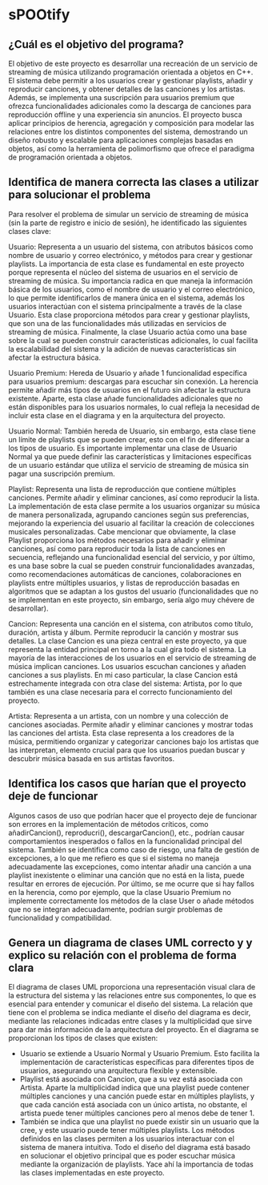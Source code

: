 # sPOOtify

## ¿Cuál es el objetivo del programa? 
El objetivo de este proyecto es desarrollar una recreación de un servicio de streaming de música utilizando programación orientada a objetos en C++. El sistema debe permitir a los usuarios crear y gestionar playlists, añadir y reproducir canciones, y obtener detalles de las canciones y los artistas. Además, se implementa una suscripción para usuarios premium que ofrezca funcionalidades adicionales como la descarga de canciones para reproducción offline y una experiencia sin anuncios. El proyecto busca aplicar principios de herencia, agregación y composición para modelar las relaciones entre los distintos componentes del sistema, demostrando un diseño robusto y escalable para aplicaciones complejas basadas en objetos, así como la herramienta de polimorfismo que ofrece el paradigma de programación orientada a objetos.

## Identifica de manera correcta las clases a utilizar para solucionar el problema

Para resolver el problema de simular un servicio de streaming de música (sin la parte de registro e inicio de sesión), he identificado las siguientes clases clave:

Usuario: Representa a un usuario del sistema, con atributos básicos como nombre de usuario y correo electrónico, y métodos para crear y gestionar playlists. La importancia de esta clase es fundamental en este proyecto porque representa el núcleo del sistema de usuarios en el servicio de streaming de música. Su importancia radica en que maneja la información básica de los usuarios, como el nombre de usuario y el correo electrónico, lo que permite identificarlos de manera única en el sistema, además los usuarios interactúan con el sistema principalmente a través de la clase Usuario. Esta clase proporciona métodos para crear y gestionar playlists, que son una de las funcionalidades más utilizadas en servicios de streaming de música. Finalmente, la clase Usuario actúa como una base sobre la cual se pueden construir características adicionales, lo cual facilita la escalabilidad del sistema y la adición de nuevas características sin afectar la estructura básica.

Usuario Premium: Hereda de Usuario y añade 1 funcionalidad específica para usuarios premium: descargas para escuchar sin conexión. La herencia permite añadir más tipos de usuarios en el futuro sin afectar la estructura existente. Aparte, esta clase añade funcionalidades adicionales que no están disponibles para los usuarios normales, lo cual refleja la necesidad de incluir esta clase en el diagrama y en la arquitectura del proyecto.

Usuario Normal: También hereda de Usuario, sin embargo, esta clase tiene un límite de playlists que se pueden crear, esto con el fin de diferenciar a los tipos de usuario. Es importante implementar una clase de Usuario Normal ya que puede definir las características y limitaciones específicas de un usuario estándar que utiliza el servicio de streaming de música sin pagar una suscripción premium.

Playlist: Representa una lista de reproducción que contiene múltiples canciones. Permite añadir y eliminar canciones, así como reproducir la lista. La implementación de esta clase permite a los usuarios organizar su música de manera personalizada, agrupando canciones según sus preferencias, mejorando la experiencia del usuario al facilitar la creación de colecciones musicales personalizadas. Cabe mencionar que obviamente, la clase Playlist proporciona los métodos necesarios para añadir y eliminar canciones, así como para reproducir toda la lista de canciones en secuencia, reflejando una funcionalidad esencial del servicio, y por último, es una base sobre la cual se pueden construir funcionalidades avanzadas, como recomendaciones automáticas de canciones, colaboraciones en playlists entre múltiples usuarios, y listas de reproducción basadas en algoritmos que se adaptan a los gustos del usuario (funcionalidades que no se implementan en este proyecto, sin embargo, sería algo muy chévere de desarrollar).

Cancion: Representa una canción en el sistema, con atributos como título, duración, artista y álbum. Permite reproducir la canción y mostrar sus detalles. La clase Cancion es una pieza central en este proyecto, ya que representa la entidad principal en torno a la cual gira todo el sistema. La mayoría de las interacciones de los usuarios en el servicio de streaming de música implican canciones. Los usuarios escuchan canciones y añaden canciones a sus playlists. En mi caso particular, la clase Cancion está estrechamente integrada con otra clase del sistema: Artista, por lo que también es una clase necesaria para el correcto funcionamiento del proyecto.

Artista: Representa a un artista, con un nombre y una colección de canciones asociadas. Permite añadir y eliminar canciones y mostrar todas las canciones del artista. Esta clase representa a los creadores de la música, permitiendo organizar y categorizar canciones bajo los artistas que las interpretan, elemento crucial para que los usuarios puedan buscar y descubrir música basada en sus artistas favoritos. 

## Identifica los casos que harían que el proyecto deje de funcionar

Algunos casos de uso que podrían hacer que el proyecto deje de funcionar son errores en la implementación de métodos críticos, como añadirCancion(), reproducri(), descargarCancion(), etc., podrían causar comportamientos inesperados o fallos en la funcionalidad principal del sistema. También se identifica como caso de riesgo, una falta de gestión de excepciones, a lo que me refiero es que si el sistema no maneja adecuadamente las excepciones, como intentar añadir una canción a una playlist inexistente o eliminar una canción que no está en la lista, puede resultar en errores de ejecución. Por último, se me ocurre que si hay fallos en la herencia, como por ejemplo, que la clase Usuario Premium no implemente correctamente los métodos de la clase User o añade métodos que no se integran adecuadamente, podrían surgir problemas de funcionalidad y compatibilidad.

## Genera un diagrama de clases UML correcto y y explico su relación con el problema de forma clara 

El diagrama de clases UML proporciona una representación visual clara de la estructura del sistema y las relaciones entre sus componentes, lo que es esencial para entender y comunicar el diseño del sistema. La relación que tiene con el problema se indica mediante el diseño del diagrama es decir, mediante las relaciones indicadas entre clases y la multiplicidad que sirve para dar más información de la arquitectura del proyecto.
En el diagrama se proporcionan los tipos de clases que existen:
- Usuario se extiende a Usuario Normal y Usuario Premium. Esto facilita la implementación de características específicas para diferentes tipos de usuarios, asegurando una arquitectura flexible y extensible.
- Playlist está asociada con Cancion, que a su vez está asociada con Artista. Aparte la multiplicidad indica que una playlist puede contener múltiples canciones y una canción puede estar en múltiples playlists, y que cada canción está asociada con un único artista, no obstante, el artista puede tener múltiples canciones pero al menos debe de tener 1.
- También se indica que una playlist no puede existir sin un usuario que la cree, y este usuario puede tener múltiples playlists.
Los métodos definidos en las clases permiten a los usuarios interactuar con el sistema de manera intuitiva. Todo el diseño del diagrama está basado en solucionar el objetivo principal que es poder escuchar música mediante la organización de playlists. Yace ahí la importancia de todas las clases implementadas en este proyecto.

